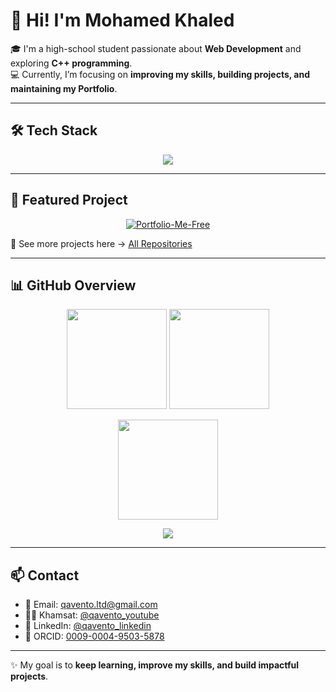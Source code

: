 # 👋 Hi! I'm Mohamed Khaled    

🎓 I'm a high-school student passionate about **Web Development** and exploring **C++ programming**.    
💻 Currently, I’m focusing on **improving my skills, building projects, and maintaining my Portfolio**.    

---

## 🛠️ Tech Stack    
<p align="center">  
  <img src="https://skillicons.dev/icons?i=html,css,js,cpp,git,github" />  
</p>  

---

## 🚀 Featured Project    
<p align="center">  
  <a href="https://qavento-ltd.github.io/Portfolio-Me-Free/">  
    <img src="https://github-readme-stats.vercel.app/api/pin/?username=qavento-LTD&repo=Portfolio-Me-Free&theme=tokyonight&show_owner=true" alt="Portfolio-Me-Free" />  
  </a>  
</p>  

🔹 See more projects here → [All Repositories](https://github.com/qavento-LTD?tab=repositories)    

---

## 📊 GitHub Overview    
<p align="center">  
  <img src="https://github-readme-stats.vercel.app/api?username=qavento-LTD&show_icons=true&theme=tokyonight&hide_border=true" height="160"/>  
  <img src="https://github-readme-stats.vercel.app/api/top-langs/?username=qavento-LTD&layout=compact&theme=tokyonight&hide_border=true&langs_count=6" height="160"/>  
</p>  

<p align="center">  
  <a href="https://git.io/streak-stats">  
    <img src="https://streak-stats.demolab.com?user=qavento-LTD&theme=tokyonight&hide_border=true" height="160"/>  
  </a>  
</p>  

<p align="center">  
  <!-- Badge لعدد الريبو -->  
  <img src="https://img.shields.io/badge/Repositories-10-blue?style=for-the-badge&logo=github" />  
</p>  

---

## 📫 Contact    
- 📧 Email: [qavento.ltd@gmail.com](mailto:qavento.ltd@gmail.com)    
- 👨‍💻 Khamsat: [@qavento_youtube](https://khamsat.com/user/qavento)    
- 💎 LinkedIn: [@qavento_linkedin](https://www.linkedin.com/in/mohammed-khaled-abdullah-mahmoud?utm_source=share&utm_campaign=share_via&utm_content=profile&utm_medium=android_app)    
- 🔗 ORCID: [0009-0004-9503-5878](https://orcid.org/0009-0004-9503-5878)    

---

✨ My goal is to **keep learning, improve my skills, and build impactful projects**.
